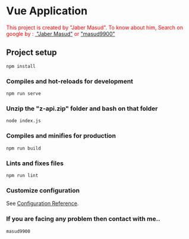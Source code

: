 # Vue Application
<p style="color:red;"> This project is created by "Jaber Masud". To know about him, Search on google by :  <a href="https://jaber.netlify.app"> "Jaber Masud"</a> or <a href="https://goo.by/WfVSqx">"masud9900"</a> </p>

## Project setup
```
npm install
```

### Compiles and hot-reloads for development
```
npm run serve
```

### Unzip the "z-api.zip" folder and bash on that folder
```
node index.js
```

### Compiles and minifies for production
```
npm run build
```

### Lints and fixes files
```
npm run lint
```

### Customize configuration
See [Configuration Reference](https://cli.vuejs.org/config/).

### If you are facing any problem then contact with me..
```
masud9900
```
